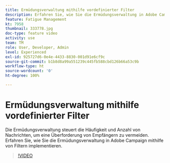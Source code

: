 ```yaml
---
title: Ermüdungsverwaltung mithilfe vordefinierter Filter
description: Erfahren Sie, wie Sie die Ermüdungsverwaltung in Adobe Campaign mithilfe von Filtern implementieren.
feature: Fatigue Management
kt: 7958
thumbnail: 333778.jpg
doc-type: feature video
activity: use
team: TM
role: User, Developer, Admin
level: Experienced
exl-id: 925727d6-0e4e-4433-8830-001d91e6cf9c
source-git-commit: b1b8d8a99a551239c445fb588cbd126b66a53c9b
workflow-type: ht
source-wordcount: '0'
ht-degree: 100%

---
```


# Ermüdungsverwaltung mithilfe vordefinierter Filter

Die Ermüdungsverwaltung steuert die Häufigkeit und Anzahl von Nachrichten, um eine Überforderung von Empfängern zu vermeiden.
Erfahren Sie, wie Sie die Ermüdungsverwaltung in Adobe Campaign mithilfe von Filtern implementieren.

>[!VIDEO](https://video.tv.adobe.com/v/333778?quality=12&learn=on)

